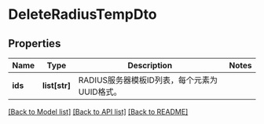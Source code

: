 # DeleteRadiusTempDto

## Properties
Name | Type | Description | Notes
------------ | ------------- | ------------- | -------------
**ids** | **list[str]** | RADIUS服务器模板ID列表，每个元素为UUID格式。 | 

[[Back to Model list]](../README.md#documentation-for-models) [[Back to API list]](../README.md#documentation-for-api-endpoints) [[Back to README]](../README.md)


